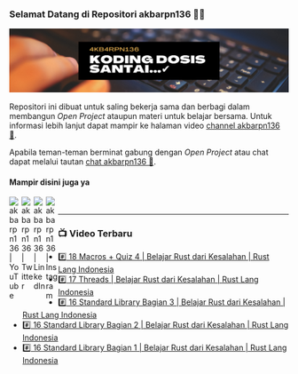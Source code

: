 ### Selamat Datang di Repositori akbarpn136 🙏🏻

![akbarpn136](4kb4rpn136.png)

Repositori ini dibuat untuk saling bekerja sama dan berbagi dalam membangun _Open Project_ ataupun materi untuk belajar 
bersama. Untuk informasi lebih lanjut dapat mampir ke halaman video 
[channel akbarpn136 🎥](https://youtube.com/user/akbarpn136).

Apabila teman-teman berminat gabung dengan _Open Project_ atau chat dapat melalui tautan 
[chat akbarpn136 💬](https://discord.gg/7dTG9sg).

#### Mampir disini juga ya
[<img align="left" alt="akbarpn136 | YouTube" width="22px" src="https://cdn.jsdelivr.net/npm/simple-icons@v3/icons/youtube.svg" />][youtube]
[<img align="left" alt="akbarpn136 | Twitter" width="22px" src="https://cdn.jsdelivr.net/npm/simple-icons@v3/icons/twitter.svg" />][twitter]
[<img align="left" alt="akbarpn136 | LinkedIn" width="22px" src="https://cdn.jsdelivr.net/npm/simple-icons@v3/icons/linkedin.svg" />][linkedin]
[<img align="left" alt="akbarpn136 | Instagram" width="22px" src="https://cdn.jsdelivr.net/npm/simple-icons@v3/icons/instagram.svg" />][instagram]

[twitter]: https://twitter.com/akbarpn136
[youtube]: https://www.youtube.com/user/akbarpn136
[instagram]: https://instagram.com/akbarpn136
[linkedin]: https://www.linkedin.com/in/arizal-akbar-zikri-63461458/

<br />

---

### 📺 Video Terbaru
<!-- YOUTUBE:START -->
- [#️⃣ 18 Macros + Quiz 4 | Belajar Rust dari Kesalahan | Rust Lang Indonesia](https://www.youtube.com/watch?v=3DZa-mOpnew)
- [#️⃣ 17 Threads | Belajar Rust dari Kesalahan | Rust Lang Indonesia](https://www.youtube.com/watch?v=yKM8oJem63k)
- [#️⃣ 16 Standard Library Bagian 3 | Belajar Rust dari Kesalahan | Rust Lang Indonesia](https://www.youtube.com/watch?v=ZqpJGe35X3A)
- [#️⃣ 16 Standard Library Bagian 2 | Belajar Rust dari Kesalahan | Rust Lang Indonesia](https://www.youtube.com/watch?v=HInjtXGWX4k)
- [#️⃣ 16 Standard Library Bagian 1 | Belajar Rust dari Kesalahan | Rust Lang Indonesia](https://www.youtube.com/watch?v=46tMc3EKmYU)
<!-- YOUTUBE:END -->


